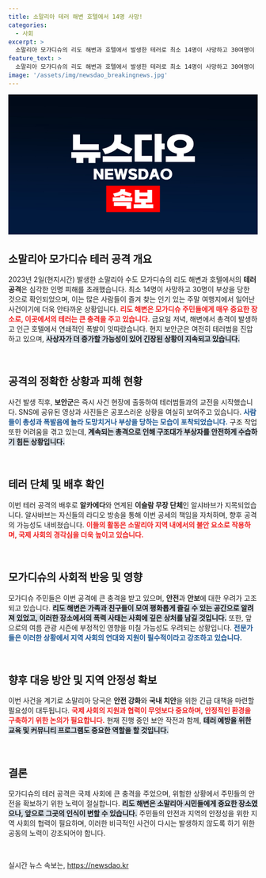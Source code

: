 ```yaml
---
title: 소말리아 테러 해변 호텔에서 14명 사망!
categories:
  - 사회
excerpt: >
  소말리아 모가디슈의 리도 해변과 호텔에서 발생한 테러로 최소 14명이 사망하고 30여명이 부상을 입었습니다. 인근에서 벌어진 총성과 폭발로 인명 피해가 커지면서, 긴박한 상황 속 안전을 위한 군의 대응이 이어지고 있습니다. 알샤바브는 이번 공격을 자행했다고 밝혔습니다.
feature_text: >
  소말리아 모가디슈의 리도 해변과 호텔에서 발생한 테러로 최소 14명이 사망하고 30여명이 부상을 입었습니다. 인근에서 벌어진 총성과 폭발로 인명 피해가 커지면서, 긴박한 상황 속 안전을 위한 군의 대응이 이어지고 있습니다. 알샤바브는 이번 공격을 자행했다고 밝혔습니다.
image: '/assets/img/newsdao_breakingnews.jpg'
---
```


<p><img src="/assets/img/newsdao_breakingnews.jpg" alt="pcversion 속보" /></p>

<h2 data-ke-size="size26">소말리아 모가디슈 테러 공격 개요</h2>

<p data-ke-size="size16">2023년 2일(현지시간) 발생한 소말리아 수도 모가디슈의 리도 해변과 호텔에서의 <b>테러 공격</b>은 심각한 인명 피해를 초래했습니다. 최소 14명이 사망하고 30명이 부상을 당한 것으로 확인되었으며, 이는 많은 사람들이 즐겨 찾는 인기 있는 주말 여행지에서 일어난 사건이기에 더욱 안타까운 상황입니다. <b><span style="color: #ee2323;">리도 해변은 모가디슈 주민들에게 매우 중요한 장소로, 이곳에서의 테러는 큰 충격을 주고 있습니다.</span></b> 금요일 저녁, 해변에서 총격이 발생하고 인근 호텔에서 연쇄적인 폭발이 잇따랐습니다. 현지 보안군은 여전히 테러범을 진압하고 있으며, <b><span style="background-color: #21538527;">사상자가 더 증가할 가능성이 있어 긴장된 상황이 지속되고 있습니다.</span></b> </p>

<p data-ke-size="size16">&nbsp;</p>

<h2 data-ke-size="size26">공격의 정확한 상황과 피해 현황</h2>

<p data-ke-size="size16">사건 발생 직후, <b>보안군</b>은 즉시 사건 현장에 출동하여 테러범들과의 교전을 시작했습니다. SNS에 공유된 영상과 사진들은 공포스러운 상황을 여실히 보여주고 있습니다. <b><span style="color: #1a5490;">사람들이 총성과 폭발음에 놀라 도망치거나 부상을 당하는 모습이 포착되었습니다.</span></b> 구조 작업 또한 어려움을 겪고 있는데, <b><span style="background-color: #21538527;">계속되는 총격으로 인해 구조대가 부상자를 안전하게 수습하기 힘든 상황입니다.</span></b> </p>

<p data-ke-size="size16">&nbsp;</p>

<h2 data-ke-size="size26">테러 단체 및 배후 확인</h2>

<p data-ke-size="size16">이번 테러 공격의 배후로 <b>알카에다</b>와 연계된 <b>이슬람 무장 단체</b>인 알샤바브가 지목되었습니다. 알샤바브는 자신들의 라디오 방송을 통해 이번 공세의 책임을 자처하며, 향후 공격의 가능성도 내비쳤습니다. <b><span style="color: #ee2323;">이들의 활동은 소말리아 지역 내에서의 불안 요소로 작용하며, 국제 사회의 경각심을 더욱 높이고 있습니다.</span></b> </p>

<p data-ke-size="size16">&nbsp;</p>

<h2 data-ke-size="size26">모가디슈의 사회적 반응 및 영향</h2>

<p data-ke-size="size16">모가디슈 주민들은 이번 공격에 큰 충격을 받고 있으며, <b>안전</b>과 <b>안보</b>에 대한 우려가 고조되고 있습니다. <b><span style="background-color: #21538527;">리도 해변은 가족과 친구들이 모여 평화롭게 즐길 수 있는 공간으로 알려져 있었고, 이러한 장소에서의 폭력 사태는 사회에 깊은 상처를 남길 것입니다.</span></b> 또한, 앞으로의 여름 관광 시즌에 부정적인 영향을 미칠 가능성도 우려되는 상황입니다. <b><span style="color: #1a5490;">전문가들은 이러한 상황에서 지역 사회의 연대와 지원이 필수적이라고 강조하고 있습니다.</span></b> </p>

<p data-ke-size="size16">&nbsp;</p>

<h2 data-ke-size="size26">향후 대응 방안 및 지역 안정성 확보</h2>

<p data-ke-size="size16">이번 사건을 계기로 소말리아 당국은 <b>안전 강화</b>와 <b>국내 치안</b>을 위한 긴급 대책을 마련할 필요성이 대두됩니다. <b><span style="color: #ee2323;">국제 사회의 지원과 협력이 무엇보다 중요하며, 안정적인 환경을 구축하기 위한 논의가 필요합니다.</span></b> 현재 진행 중인 보안 작전과 함께, <b><span style="background-color: #21538527;">테러 예방을 위한 교육 및 커뮤니티 프로그램도 중요한 역할을 할 것입니다.</span></b> </p>

<p data-ke-size="size16">&nbsp;</p>

<h2 data-ke-size="size26">결론</h2>

<p data-ke-size="size16">모가디슈의 테러 공격은 국제 사회에 큰 충격을 주었으며, 위험한 상황에서 주민들의 안전을 확보하기 위한 노력이 절실합니다. <b><span style="background-color: #21538527;">리도 해변은 소말리아 시민들에게 중요한 장소였으나, 앞으로 그곳의 인식이 변할 수 있습니다.</span></b> 주민들의 안전과 지역의 안정성을 위한 지역 사회의 협력이 필요하며, 이러한 비극적인 사건이 다시는 발생하지 않도록 하기 위한 공동의 노력이 강조되어야 합니다. </p>

<p data-ke-size="size16">&nbsp;</p>
실시간 뉴스 속보는, <a href="https://newsdao.kr" rel="dofollow">https://newsdao.kr</a>


